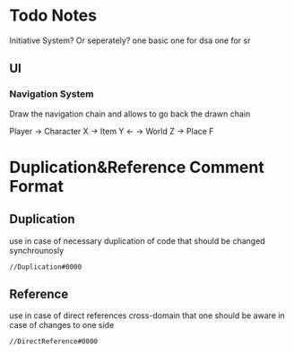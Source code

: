 # Todo Notes
Initiative System? Or seperately?
one basic
one for dsa
one for sr

## UI
### Navigation System
Draw the navigation chain and allows to go back the drawn chain

Player -> Character X -> Item Y
                        <-
                      -> World Z -> Place F

# Duplication&Reference Comment Format

## Duplication
use in case of necessary duplication of code that should be changed synchrounosly
```
//Duplication#0000
```
## Reference
use in case of direct references cross-domain that one should be aware in case of changes to one side
```
//DirectReference#0000
```



